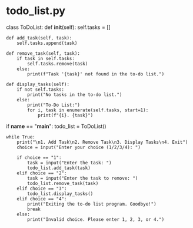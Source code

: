# todo_list.py

class ToDoList:
    def __init__(self):
        self.tasks = []

    def add_task(self, task):
        self.tasks.append(task)

    def remove_task(self, task):
        if task in self.tasks:
            self.tasks.remove(task)
        else:
            print(f"Task '{task}' not found in the to-do list.")

    def display_tasks(self):
        if not self.tasks:
            print("No tasks in the to-do list.")
        else:
            print("To-Do List:")
            for i, task in enumerate(self.tasks, start=1):
                print(f"{i}. {task}")

if __name__ == "__main__":
    todo_list = ToDoList()

    while True:
        print("\n1. Add Task\n2. Remove Task\n3. Display Tasks\n4. Exit")
        choice = input("Enter your choice (1/2/3/4): ")

        if choice == "1":
            task = input("Enter the task: ")
            todo_list.add_task(task)
        elif choice == "2":
            task = input("Enter the task to remove: ")
            todo_list.remove_task(task)
        elif choice == "3":
            todo_list.display_tasks()
        elif choice == "4":
            print("Exiting the to-do list program. Goodbye!")
            break
        else:
            print("Invalid choice. Please enter 1, 2, 3, or 4.")
